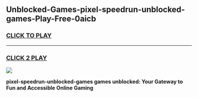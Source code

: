 
## Unblocked-Games-pixel-speedrun-unblocked-games-Play-Free-0aicb
<h3>
<a href="https://premium76.site?title=pixel-speedrun-unblocked-games&ref=23A">CLICK TO PLAY</a></h3>
<hr>

<h3>
<a href="https://premium76.site?title=pixel-speedrun-unblocked-games&ref=23A">CLICK 2 PLAY</a>
  
</h3>

<a href="https://premium76.site?title=pixel-speedrun-unblocked-games&ref=23A"><img src="https://clearcache.store/games.png"></a>


**pixel-speedrun-unblocked-games games unblocked: Your Gateway to Fun and Accessible Online Gaming**
